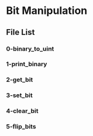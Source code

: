 # Bit Manipulation

## File List

### 0-binary_to_uint

### 1-print_binary

### 2-get_bit

### 3-set_bit

### 4-clear_bit

### 5-flip_bits
